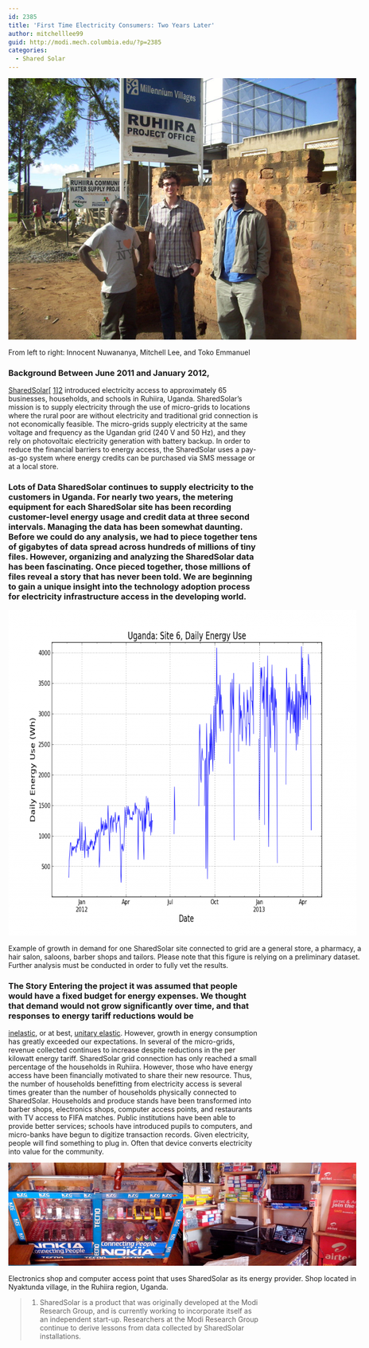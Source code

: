 ```yaml
---
id: 2385
title: 'First Time Electricity Consumers: Two Years Later'
author: mitchelllee99
guid: http://modi.mech.columbia.edu/?p=2385
categories:
  - Shared Solar
---
```

<div id="attachment_2402" style="width: 710px" class="wp-caption alignnone">
  <a href="/assets/uploads/blog/2013/06/rsz_1rsz_102_1290.jpg"><img class="size-full wp-image-2402" alt="From left to right: Innocent Nuwananya, Mitchell Lee, and Toko Emmanuel" src="/assets/uploads/blog/2013/06/rsz_1rsz_102_1290.jpg" width="700" height="525" /></a>
  
  <p class="wp-caption-text">
    From left to right: Innocent Nuwananya, Mitchell Lee, and Toko Emmanuel
  </p>
</div>

### Background Between June 2011 and January 2012, 

[SharedSolar][1][ [1]][2] introduced electricity access to approximately 65 businesses, households, and schools in Ruhiira, Uganda. SharedSolar’s mission is to supply electricity through the use of micro-grids to locations where the rural poor are without electricity and traditional grid connection is not economically feasible.<!--more--> The micro-grids supply electricity at the same voltage and frequency as the Ugandan grid (240 V and 50 Hz), and they rely on photovoltaic electricity generation with battery backup. In order to reduce the financial barriers to energy access, the SharedSolar uses a pay-as-go system where energy credits can be purchased via SMS message or at a local store. 

### Lots of Data SharedSolar continues to supply electricity to the customers in Uganda. For nearly two years, the metering equipment for each SharedSolar site has been recording customer-level energy usage and credit data at three second intervals. Managing the data has been somewhat daunting. Before we could do any analysis, we had to piece together tens of gigabytes of data spread across hundreds of millions of tiny files. However, organizing and analyzing the SharedSolar data has been fascinating. Once pieced together, those millions of files reveal a story that has never been told. We are beginning to gain a unique insight into the technology adoption process for electricity infrastructure access in the developing world. 

<div id="attachment_2398" style="width: 710px" class="wp-caption alignnone">
  <a href="/assets/uploads/blog/2013/06/Blogpost-Energy-Demand-Growth-Example-Plot.png"><img class="size-large wp-image-2398" alt="Example of growth in demand for one SharedSolar site. Connected to grid are a general store, a pharmacy, a hair salon, saloons, barber shops and tailors." src="/assets/uploads/blog/2013/06/Blogpost-Energy-Demand-Growth-Example-Plot-1024x654.png" width="700" height="654" /></a>
  
  <p class="wp-caption-text">
    Example of growth in demand for one SharedSolar site connected to grid are a general store, a pharmacy, a hair salon, saloons, barber shops and tailors. Please note that this figure is relying on a preliminary dataset. Further analysis must be conducted in order to fully vet the results.
  </p>
</div>

### The Story Entering the project it was assumed that people would have a fixed budget for energy expenses. We thought that demand would not grow significantly over time, and that responses to energy tariff reductions would be 

<a title="Price Elasticity of Demand" href="http://en.wikipedia.org/wiki/Price_elasticity_of_demand" target="_blank">inelastic</a>, or at best, <a title="Price Elasticity of Demand" href="http://en.wikipedia.org/wiki/Price_elasticity_of_demand" target="_blank">unitary elastic</a>. However, growth in energy consumption has greatly exceeded our expectations. In several of the micro-grids, revenue collected continues to increase despite reductions in the per kilowatt energy tariff. SharedSolar grid connection has only reached a small percentage of the households in Ruhiira. However, those who have energy access have been financially motivated to share their new resource. Thus, the number of households benefitting from electricity access is several times greater than the number of households physically connected to SharedSolar. Households and produce stands have been transformed into barber shops, electronics shops, computer access points, and restaurants with TV access to FIFA matches. Public institutions have been able to provide better services; schools have introduced pupils to computers, and micro-banks have begun to digitize transaction records. Given electricity, people will find something to plug in. Often that device converts electricity into value for the community. 

<div id="attachment_2432" style="width: 710px" class="wp-caption alignnone">
  <a href="/assets/uploads/blog/2013/06/electronics_shop.png"><img class="size-large wp-image-2432 " alt="Electronics shop and computer access point that uses SharedSolar as its energy provider. Shop located in Nyaktunda Village, in Ruhiira region of Uganda." src="/assets/uploads/blog/2013/06/electronics_shop-700x207.png" width="700" height="207" /></a>
  
  <p class="wp-caption-text">
    Electronics shop and computer access point that uses SharedSolar as its energy provider. Shop located in Nyaktunda village, in the Ruhiira region, Uganda.
  </p>
</div>

<a name="f1"></a> 

> 1. SharedSolar is a product that was originally developed at the Modi Research Group, and is currently working to incorporate itself as an independent start-up. Researchers at the Modi Research Group continue to derive lessons from data collected by SharedSolar installations.

 [1]: http://www.sharedsolar.org/
 [2]: #f1
